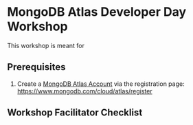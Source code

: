# MongoDB Atlas Developer Day Workshop

This workshop is meant for 

## Prerequisites

1. Create a [MongoDB Atlas Account](https://www.mongodb.com/docs/atlas/) via the registration page: https://www.mongodb.com/cloud/atlas/register

## Workshop Facilitator Checklist
